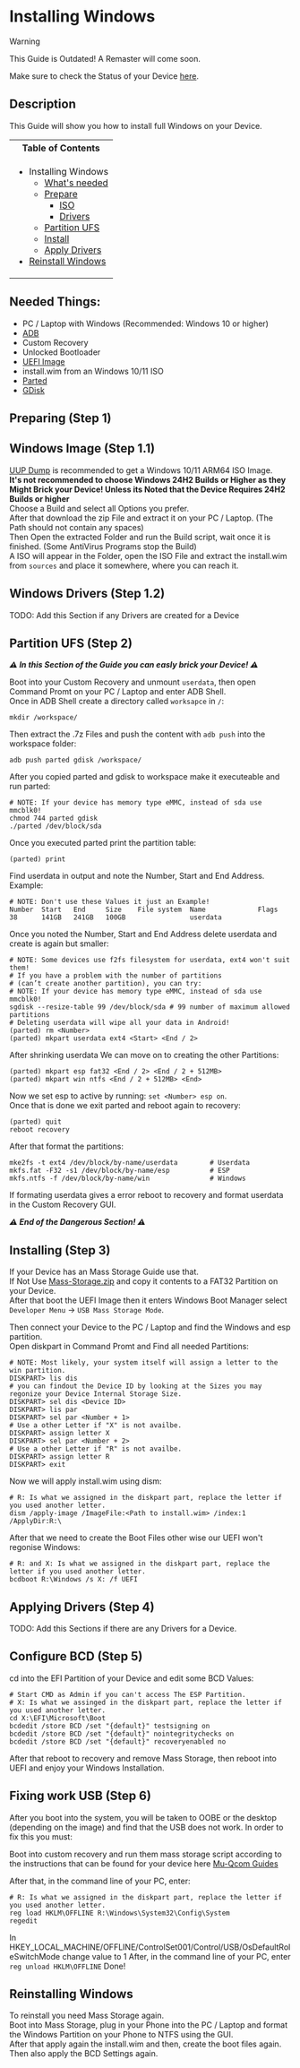 # Installing Windows

> [!WARNING]
> This Guide is Outdated! A Remaster will come soon.

Make sure to check the Status of your Device [here](https://github.com/Robotix22/Mu-Qcom/blob/main/Status.md).

## Description

This Guide will show you how to install full Windows on your Device.

<table>
<tr><th>Table of Contents</th></th>
<tr><td>
  
- Installing Windows
    - [What's needed](#needed-things)
    - [Prepare](#preparing-step-1)
        - [ISO](#windows-image-step-11)
        - [Drivers](#windows-drivers-step-12)
    - [Partition UFS](#partition-ufs-step-2)
    - [Install](#installing-step-3)
    - [Apply Drivers](#applying-drivers-step-4)
- [Reinstall Windows](#reinstalling-windows)

</td></tr> </table>

## Needed Things:
   - PC / Laptop with Windows (Recommended: Windows 10 or higher)
   - [ADB](https://developer.android.com/studio/releases/platform-tools#downloads)
   - Custom Recovery
   - Unlocked Bootloader
   - [UEFI Image](https://github.com/Robotix22/Mu-Qcom)
   - install.wim from an Windows 10/11 ISO
   - [Parted](https://renegade-project.tech/tools/parted.7z)
   - [GDisk](https://renegade-project.tech/tools/gdisk.7z)

## Preparing (Step 1)

## Windows Image (Step 1.1)

[UUP Dump](https://uupdump.net/) is recommended to get a Windows 10/11 ARM64 ISO Image. <br /> 
<b> It's not recommended to choose Windows 24H2 Builds or Higher as they Might Brick your Device!
Unless its Noted that the Device Requires 24H2 Builds or higher </b> <br />
Choose a Build and select all Options you prefer. <br />
After that download the zip File and extract it on your PC / Laptop. (The Path should not contain any spaces) <br />
Then Open the extracted Folder and run the Build script, wait once it is finished. (Some AntiVirus Programs stop the Build) <br />
A ISO will appear in the Folder, open the ISO File and extract the install.wim from `sources` and place it somewhere, where you can reach it.

## Windows Drivers (Step 1.2)

TODO: Add this Section if any Drivers are created for a Device

## Partition UFS (Step 2)

***⚠️ In this Section of the Guide you can easly brick your Device! ⚠️***

Boot into your Custom Recovery and unmount `userdata`, then open Command Promt on your PC / Laptop and enter ADB Shell. <br />
Once in ADB Shell create a directory called `worksapce` in `/`:
```
mkdir /workspace/
```
Then extract the .7z Files and push the content with `adb push` into the workspace folder:
```
adb push parted gdisk /workspace/
```
After you copied parted and gdisk to workspace make it executeable and run parted:
```
# NOTE: If your device has memory type eMMC, instead of sda use mmcblk0!
chmod 744 parted gdisk
./parted /dev/block/sda
```
Once you executed parted print the partition table:
```
(parted) print
```
Find userdata in output and note the Number, Start and End Address. <br />
Example:
```
# NOTE: Don't use these Values it just an Example!
Number  Start   End     Size    File system  Name             Flags
38      141GB   241GB   100GB                userdata
```
Once you noted the Number, Start and End Address delete userdata and create is again but smaller: <br />
```
# NOTE: Some devices use f2fs filesystem for userdata, ext4 won't suit them!
# If you have a problem with the number of partitions
# (can’t create another partition), you can try:
# NOTE: If your device has memory type eMMC, instead of sda use mmcblk0!
sgdisk --resize-table 99 /dev/block/sda # 99 number of maximum allowed partitions
# Deleting userdata will wipe all your data in Android!
(parted) rm <Number>
(parted) mkpart userdata ext4 <Start> <End / 2>
```
After shrinking userdata We can move on to creating the other Partitions:
```
(parted) mkpart esp fat32 <End / 2> <End / 2 + 512MB>
(parted) mkpart win ntfs <End / 2 + 512MB> <End>
```
Now we set esp to active by running: `set <Number> esp on`. <br />
Once that is done we exit parted and reboot again to recovery:
```
(parted) quit
reboot recovery
```
After that format the partitions:
```
mke2fs -t ext4 /dev/block/by-name/userdata        # Userdata
mkfs.fat -F32 -s1 /dev/block/by-name/esp          # ESP
mkfs.ntfs -f /dev/block/by-name/win               # Windows
```
If formating userdata gives a error reboot to recovery and format userdata in the Custom Recovery GUI. <br />

***⚠️ End of the Dangerous Section! ⚠️***

## Installing (Step 3)

If your Device has an Mass Storage Guide use that. <br />
If Not Use [Mass-Storage.zip](https://github.com/Robotix22/Mu-Qcom-Guides/files/11005130/Mass-Storage.zip) and copy it contents to a FAT32 Partition on your Device. <br />
After that boot the UEFI Image then it enters Windows Boot Manager select `Developer Menu` -> `USB Mass Storage Mode`. <br />

Then connect your Device to the PC / Laptop and find the Windows and esp partition. <br />
Open diskpart in Command Promt and Find all needed Partitions:
```
# NOTE: Most likely, your system itself will assign a letter to the win partition.
DISKPART> lis dis
# you can findout the Device ID by looking at the Sizes you may regonize your Device Internal Storage Size.
DISKPART> sel dis <Device ID>
DISKPART> lis par
DISKPART> sel par <Number + 1>
# Use a other Letter if "X" is not availbe.
DISKPART> assign letter X
DISKPART> sel par <Number + 2>
# Use a other Letter if "R" is not availbe.
DISKPART> assign letter R
DISKPART> exit
```
Now we will apply install.wim using dism:
```
# R: Is what we assigned in the diskpart part, replace the letter if you used another letter.
dism /apply-image /ImageFile:<Path to install.wim> /index:1 /ApplyDir:R:\
```
After that we need to create the Boot Files other wise our UEFI won't regonise Windows:
```
# R: and X: Is what we assigned in the diskpart part, replace the letter if you used another letter.
bcdboot R:\Windows /s X: /f UEFI
```

## Applying Drivers (Step 4)

TODO: Add this Sections if there are any Drivers for a Device.

## Configure BCD (Step 5)

cd into the EFI Partition of your Device and edit some BCD Values:
```
# Start CMD as Admin if you can't access The ESP Partition.
# X: Is what we assinged in the diskpart part, replace the letter if you used another letter.
cd X:\EFI\Microsoft\Boot
bcdedit /store BCD /set "{default}" testsigning on
bcdedit /store BCD /set "{default}" nointegritychecks on
bcdedit /store BCD /set "{default}" recoveryenabled no
```
After that reboot to recovery and remove Mass Storage, then reboot into UEFI and enjoy your Windows Installation.

## Fixing work USB (Step 6)

After you boot into the system, you will be taken to OOBE or the desktop (depending on the image) and find that the USB does not work. In order to fix this you must:

Boot into custom recovery and run them mass storage script according to the instructions that can be found for your device here [Mu-Qcom Guides](/Mu-Qcom/README.md)

After that, in the command line of your PC, enter:
 ```
# R: Is what we assigned in the diskpart part, replace the letter if you used another letter.
 reg load HKLM\OFFLINE R:\Windows\System32\Config\System 
 regedit
```
In HKEY_LOCAL_MACHINE/OFFLINE/ControlSet001/Control/USB/OsDefaultRoleSwitchMode change value to 1
After, in the command line of your PC, enter
```reg unload HKLM\OFFLINE```
Done!

## Reinstalling Windows

To reinstall you need Mass Storage again. <br />
Boot into Mass Storage, plug in your Phone into the PC / Laptop and format the Windows Partition on your Phone to NTFS using the GUI. <br />
After that apply again the install.wim and then, create the boot files again. <br />
Then also apply the BCD Settings again.
